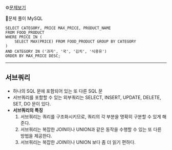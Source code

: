 ⚙[문제보기](https://school.programmers.co.kr/learn/courses/30/lessons/131116)


🔎문제 풀이
MySQL
```MySQL
SELECT CATEGORY, PRICE MAX_PRICE, PRODUCT_NAME
FROM FOOD_PRODUCT
WHERE PRICE IN (
    SELECT MAX(PRICE) FROM FOOD_PRODUCT GROUP BY CATEGORY
)
AND CATEGORY IN ('과자', '국', '김치', '식용유')
ORDER BY MAX_PRICE DESC;
```

---
## 서브쿼리
- 하나의 SQL 문에 포함되어 있는 또 다른 SQL 문
- 서브쿼리를 포함할 수 있는 외부쿼리는 SELECT, INSERT, UPDATE, DELETE, SET, DO 문이 있다.
- **서브쿼리의 특징**
    1. 서브쿼리는 쿼리를 구조화시키므로, 쿼리의 각 부분을 명확히 구분할 수 있게 해준다.
    2. 서브쿼리는 복잡한 JOIN이나 UNION과 같은 동작을 수행할 수 있는 또 다른 방법을 제공한다.
    3. 서브쿼리는 복잡한 JOIN이나 UNION 보다 좀 더 읽기 편하다.

